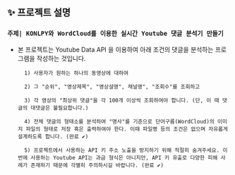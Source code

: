 ## ✨ 프로젝트 설명

### `주제| KONLPY와 WordCloud를 이용한 실시간 Youtube 댓글 분석기 만들기`

- 본 프로젝트는 Youtube Data API 을 이용하여 아래 조건의 댓글을 분석하는 프로그램을 작성하는 것입니다.
        
        1) 사용자가 원하는 하나의 동영상에 대하여
        
        2) 그 "순위", "영상제목", "영상설명", 채널명", "조회수"를 조회하고
        
        3) 각 영상의 "최상위 댓글"을 각 100개 이상씩 조회하여야 합니다. (단, 이 때 댓글의 대댓글은 불필요합니다.)
        
        4) 전체 댓글의 형태소를 분석하여 "명사"를 기준으로 단어구름(WordCloud)의 이미지 파일의 형태로 저장 혹은 출력하여야 한다. 이때 파일명 등의 조건은 없으며 자유롭게 설계하도록 합니다. (완료 ✔) 
        
        5) 프로젝트에서 사용하는 API 키 주소 노출을 방지하기 위해 적절히 숨겨주세요. 이번에 사용하는 Youtube API는 과금 형식은 아니지만, API 키 유출로 다양한 피해 사례가 존재하기 때문에 각별히 주의하시길 바랍니다. (완료 ✔) 
        